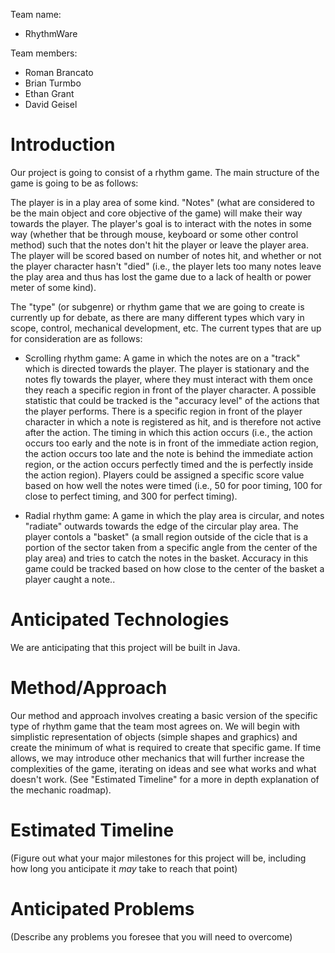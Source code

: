 Team name:
- RhythmWare

Team members:
* Roman Brancato
* Brian Turmbo
* Ethan Grant
* David Geisel

# Introduction

Our project is going to consist of a rhythm game. The main structure of the game is going to be as follows:

The player is in a play area of some kind. "Notes" (what are considered to be the main object and core objective of the game) will make their way towards the player. The player's goal is to interact with the notes in some way (whether that be through mouse, keyboard or some other control method) such that the notes don't hit the player or leave the player area. The player will be scored based on number of notes hit, and whether or not the player character hasn't "died" (i.e., the player lets too many notes leave the play area and thus has lost the game due to a lack of health or power meter of some kind). 

The "type" (or subgenre) or rhythm game that we are going to create is currently up for debate, as there are many different types which vary in scope, control, mechanical development, etc. The current types that are up for consideration are as follows:

- Scrolling rhythm game: A game in which the notes are on a "track" which is directed towards the player. The player is stationary and the notes fly towards the player, where they must interact with them once they reach a specific region in front of the player character. A possible statistic that could be tracked is the "accuracy level" of the actions that the player performs. There is a specific region in front of the player character in which a note is registered as hit, and is therefore not active after the action. The timing in which this action occurs (i.e., the action occurs too early and the note is in front of the immediate action region, the action occurs too late and the note is behind the immediate action region, or the action occurs perfectly timed and the is perfectly inside the action region). Players could be assigned a specific score value based on how well the notes were timed (i.e., 50 for poor timing, 100 for close to perfect timing, and 300 for perfect timing).

- Radial rhythm game: A game in which the play area is circular, and notes "radiate" outwards towards the edge of the circular play area. The player contols a "basket" (a small region outside of the cicle that is a portion of the sector taken from a specific angle from the center of the play area) and tries to catch the notes in the basket. Accuracy in this game could be tracked based on how close to the center of the basket a player caught a note.. 

# Anticipated Technologies

We are anticipating that this project will be built in Java.

# Method/Approach

Our method and approach involves creating a basic version of the specific type of rhythm game that the team most agrees on. We will begin with simplistic representation of objects (simple shapes and graphics) and create the minimum of what is required to create that specific game. If time allows, we may introduce other mechanics that will further increase the complexities of the game, iterating on ideas and see what works and what doesn't work. (See "Estimated Timeline" for a more in depth explanation of the mechanic roadmap).

# Estimated Timeline

(Figure out what your major milestones for this project will be, including how long you anticipate it *may* take to reach that point)

# Anticipated Problems

(Describe any problems you foresee that you will need to overcome)
